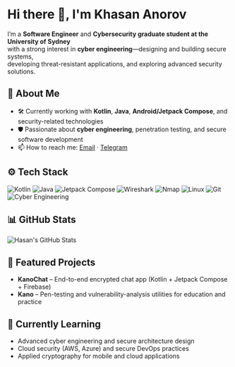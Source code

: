 
# Hi there 👋, I'm Khasan Anorov

I’m a **Software Engineer** and **Cybersecurity graduate student at the University of Sydney**  
with a strong interest in **cyber engineering**—designing and building secure systems,  
developing threat-resistant applications, and exploring advanced security solutions.

## 🧩 About Me
- 🛠 Currently working with **Kotlin**, **Java**, **Android/Jetpack Compose**, and security-related technologies  
- 🛡 Passionate about **cyber engineering**, penetration testing, and secure software development  
- 📫 How to reach me: [Email](mailto:anorovhasan@gmail.com) · [Telegram](https://t.me/anorov_hasan)

## ⚙️ Tech Stack
![Kotlin](https://img.shields.io/badge/Kotlin-0095D5?style=flat&logo=kotlin&logoColor=white)
![Java](https://img.shields.io/badge/Java-007396?style=flat&logo=java&logoColor=white)
![Jetpack Compose](https://img.shields.io/badge/Jetpack%20Compose-4285F4?style=flat&logo=jetpackcompose&logoColor=white)
![Wireshark](https://img.shields.io/badge/Wireshark-1679A7?style=flat&logo=wireshark&logoColor=white)
![Nmap](https://img.shields.io/badge/Nmap-2E3440?style=flat&logo=nmap&logoColor=white)
![Linux](https://img.shields.io/badge/Linux-FCC624?style=flat&logo=linux&logoColor=black)
![Git](https://img.shields.io/badge/Git-F05032?style=flat&logo=git&logoColor=white)
![Cyber Engineering](https://img.shields.io/badge/Cyber%20Engineering-5A5A5A?style=flat&logo=hackthebox&logoColor=white)

## 📊 GitHub Stats
<img src="https://github-readme-stats.vercel.app/api?username=HasanAnorov&show_icons=true&title_color=ffffff&icon_color=bb2acf&text_color=daf7dc&bg_color=151515" alt="Hasan's GitHub Stats" />

## 🚀 Featured Projects
- **KanoChat** – End-to-end encrypted chat app (Kotlin + Jetpack Compose + Firebase)
- **Kano** – Pen-testing and vulnerability-analysis utilities for education and practice

## 🌱 Currently Learning
- Advanced cyber engineering and secure architecture design  
- Cloud security (AWS, Azure) and secure DevOps practices  
- Applied cryptography for mobile and cloud applications
